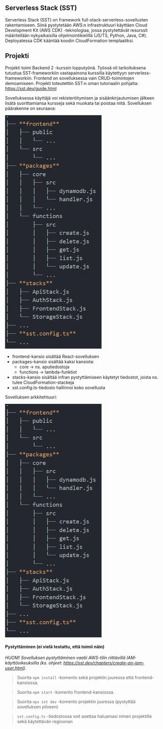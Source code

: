 ## Serverless Stack (SST)

Serverless Stack (SST) on framework full-stack-serverless-sovellusten rakentamiseen. Siinä pystytetään AWS:n infrastruktuuri käyttäen Cloud Development Kit (AWS CDK) -teknologiaa, jossa pystytettävät resurssit määritellään nykyaikaisilla ohjelmointikielillä (JS/TS, Python, Java, C#). Deployatessa CDK kääntää koodin CloudFormation templaatiksi.

## Projekti

Projekti toimi Backend 2 -kurssin lopputyönä. Työssä oli tarkoituksena tutustua SST-frameworkiin vastapainona kurssilla käytettyyn serverless-frameworkiin. Frontend on sovelluksessa vain CRUD-toimintojen demoamiseen. Projekti toteutettiin SST:n oman tutoriaalin pohjalta: https://sst.dev/guide.html

Sovelluksessa käyttäjä voi rekisteröitymisen ja sisäänkirjautumisen jälkeen lisätä suorittamiansa kursseja sekä muokata tai poistaa niitä. Sovelluksen päärakenne on seuraava:

<img src="./img/tree.png">

- frontend-kansio sisältää React-sovelluksen
- packages-kansio sisältää kaksi kansiota:
	- core -> ns. aputiedostoja
	- functions -> lambda-funktiot
- stacks-kansio sisältää infran pystyttämiseen käytetyt tiedostot, joista ns. tulee CloudFormation-stackeja
- sst.config.ts-tiedosto hallinnoi koko sovellusta

Sovelluksen arkkitehtuuri:

<img src="./img/tree.png">

#### Pystyttäminen (ei vielä testattu, että toimii näin)
*HUOM! Sovelluksen pystyttäminen vaatii AWS-tilin riittävillä IAM-käyttöoikeuksilla (ks. ohjeet: https://sst.dev/chapters/create-an-iam-user.html).*

> Suorita `npm install` -komento sekä projektin juuressa että frontend-kansiossa.

> Suorita `npm start` -komento frontend-kansiossa.

> Suorita `npx sst dev` -komento projektin juuressa (pystyttää sovelluksen pilveen)

> `sst.config.ts` -tiedostossa voit asettaa haluamasi nimen projektille sekä käytettävän regioonan